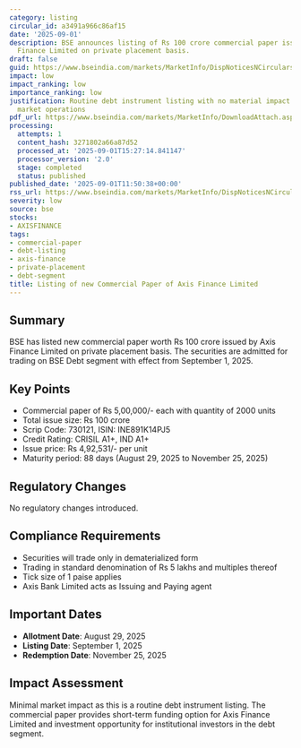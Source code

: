```yaml
---
category: listing
circular_id: a3491a966c86af15
date: '2025-09-01'
description: BSE announces listing of Rs 100 crore commercial paper issued by Axis
  Finance Limited on private placement basis.
draft: false
guid: https://www.bseindia.com/markets/MarketInfo/DispNoticesNCirculars.aspx?Noticeid={584E89E1-8DF0-411D-BBB2-5B3622F3DA40}&noticeno=20250901-28&dt=09/01/2025&icount=28&totcount=47&flag=0
impact: low
impact_ranking: low
importance_ranking: low
justification: Routine debt instrument listing with no material impact on broader
  market operations
pdf_url: https://www.bseindia.com/markets/MarketInfo/DownloadAttach.aspx?id=20250901-28&attachedId=
processing:
  attempts: 1
  content_hash: 3271802a66a87d52
  processed_at: '2025-09-01T15:27:14.841147'
  processor_version: '2.0'
  stage: completed
  status: published
published_date: '2025-09-01T11:50:38+00:00'
rss_url: https://www.bseindia.com/markets/MarketInfo/DispNoticesNCirculars.aspx?Noticeid={584E89E1-8DF0-411D-BBB2-5B3622F3DA40}&noticeno=20250901-28&dt=09/01/2025&icount=28&totcount=47&flag=0
severity: low
source: bse
stocks:
- AXISFINANCE
tags:
- commercial-paper
- debt-listing
- axis-finance
- private-placement
- debt-segment
title: Listing of new Commercial Paper of Axis Finance Limited
---
```


## Summary

BSE has listed new commercial paper worth Rs 100 crore issued by Axis Finance Limited on private placement basis. The securities are admitted for trading on BSE Debt segment with effect from September 1, 2025.

## Key Points

- Commercial paper of Rs 5,00,000/- each with quantity of 2000 units
- Total issue size: Rs 100 crore
- Scrip Code: 730121, ISIN: INE891K14PJ5
- Credit Rating: CRISIL A1+, IND A1+
- Issue price: Rs 4,92,531/- per unit
- Maturity period: 88 days (August 29, 2025 to November 25, 2025)

## Regulatory Changes

No regulatory changes introduced.

## Compliance Requirements

- Securities will trade only in dematerialized form
- Trading in standard denomination of Rs 5 lakhs and multiples thereof
- Tick size of 1 paise applies
- Axis Bank Limited acts as Issuing and Paying agent

## Important Dates

- **Allotment Date**: August 29, 2025
- **Listing Date**: September 1, 2025
- **Redemption Date**: November 25, 2025

## Impact Assessment

Minimal market impact as this is a routine debt instrument listing. The commercial paper provides short-term funding option for Axis Finance Limited and investment opportunity for institutional investors in the debt segment.
